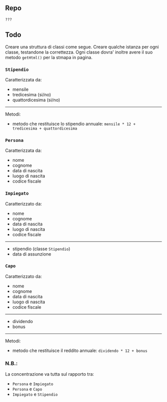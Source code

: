 ## Repo
`???`

## Todo
Creare una struttura di classi come segue. Creare qualche istanza per ogni classe, testandone la correttezza.
Ogni classe dovra' inoltre avere il suo metodo `getHtml()` per la stmapa in pagina.

### `Stipendio`
Caratterizzata da:
- mensile
- tredicesima (si/no)
- quattordicesima (si/no)
---
Metodi:
- metodo che restituisce lo stipendio annuale:
`mensile * 12 + tredicesima + quattordicesima`

### `Persona`
Caratterizzata da:
- nome
- cognome
- data di nascita
- luogo di nascita
- codice fiscale

### `Impiegato`
Caratterizzato da:
- nome
- cognome
- data di nascita
- luogo di nascita
- codice fiscale
---
- stipendio (classe `Stipendio`)
- data di assunzione

### `Capo`
Caratterizzato da:
- nome
- cognome
- data di nascita
- luogo di nascita
- codice fiscale
---
- dividendo
- bonus
---
Metodi:
- metodo che restituisce il reddito annuale:
`dividendo * 12 + bonus`

### N.B.:
La concentrazione va tutta sul rapporto tra:
- `Persona` e `Impiegato`
- `Persona` e `Capo`
- `Impiegato` e `Stipendio`
